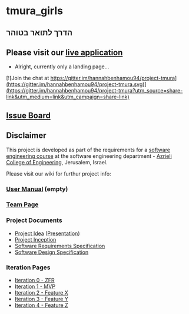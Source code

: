 # tmura_girls

## הדרך לתואר בטוהר


## Please visit our [live application](https://demo.reactstarterkit.com/)
- Alright, currently only a landing page...

[![Join the chat at https://gitter.im/hannahbenhamou94/project-tmura](https://gitter.im/hannahbenhamou94/project-tmura.svg)](https://gitter.im/hannahbenhamou94/project-tmura?utm_source=share-link&utm_medium=link&utm_campaign=share-link)

## [Issue Board](https://github.com/hannahbenhamou94/project-tmura#/)

## Disclaimer
This project is developed as part of the requirements for a [software engineering course](https://github.com/jce-il/se-class/wiki) at the software engineering department - [Azrieli College of Engineering](http://www.jce.ac.il/), Jerusalem, Israel.

Please visit our wiki for furthur project info: 

### [User Manual](https://github.com/hannahbenhamou94/project-tmura/wiki/User-Manual) (empty)

### [Team Page](https://github.com/hannahbenhamou94/project-tmura/wiki/team)

### Project Documents
- [Project Idea](docs/idea.pdf) ([Presentation](docs/idea-slides.pdf))
- [Project Inception](../../wiki/inception)
- [Software Requirements Specification](../../wiki/srs)
- [Software Design Specification](../../wiki/sds)

### Iteration Pages
- [Iteration 0 - ZFR](../../wiki/iter0-zfr)
- [Iteration 1 - MVP]()
- [Iteration 2 - Feature X]()
- [Iteration 3 - Feature Y]()
- [Iteration 4 - Feature Z]()



